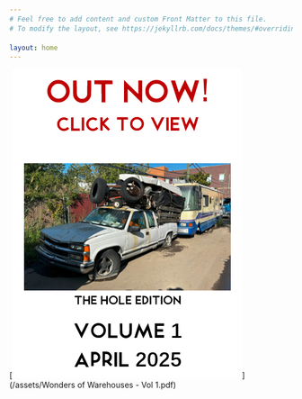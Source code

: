 ```yaml
---
# Feel free to add content and custom Front Matter to this file.
# To modify the layout, see https://jekyllrb.com/docs/themes/#overriding-theme-defaults

layout: home
---
```

[![Volume 1 Out Now!](/assets/vol1promo.png)](/assets/Wonders of Warehouses - Vol 1.pdf)